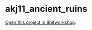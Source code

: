 akj11_ancient_ruins
=====

[Open this project in 8bitworkshop](http://8bitworkshop.com/redir.html?platform=nes&githubURL=https%3A%2F%2Fgithub.com%2Fvoxel-public%2Fakj11_ancient_ruins&file=ancient.c).

